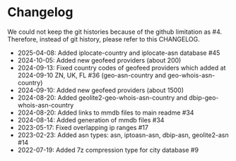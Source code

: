 # Changelog

We could not keep the git histories because of the github limitation as #4.<br>
Therefore, instead of git history, please refer to this CHANGELOG.

- 2025-04-08: Added iplocate-country and iplocate-asn database #45
- 2024-10-05: Added new geofeed providers (about 200)
- 2024-09-13: Fixed country codes of geofeed providers which added at 2024-09-10 ZN, UK, FL #36 (geo-asn-country and geo-whois-asn-country)
- 2024-09-10: Added new geofeed providers (about 1500)
- 2024-08-20: Added geolite2-geo-whois-asn-country and dbip-geo-whois-asn-country
- 2024-08-20: Added links to mmdb files to main readme #34
- 2024-08-14: Added generation of mmdb files #34
- 2023-05-17: Fixed overlapping ip ranges #17
- 2023-02-23: Added asn types: asn, iptoasn-asn, dbip-asn, geolite2-asn #14
- 2022-07-19: Added 7z compression type for city database #9
